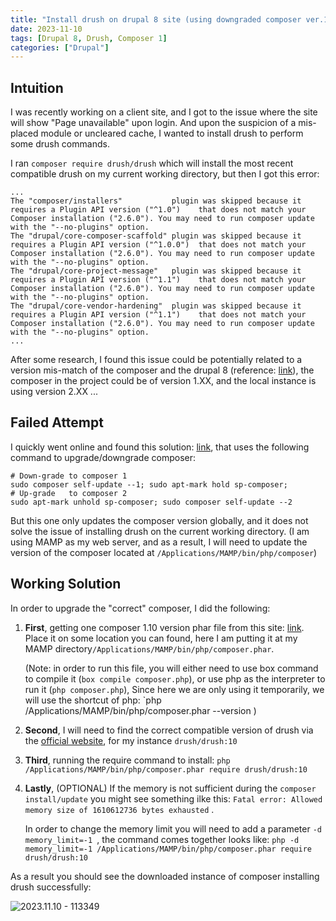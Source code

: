 ```yaml
---
title: "Install drush on drupal 8 site (using downgraded composer ver.1)"
date: 2023-11-10
tags: [Drupal 8, Drush, Composer 1]
categories: ["Drupal"]
---
```



## Intuition

I was recently working on a client site, and I got to the issue where the site will show "Page unavailable" upon login. And upon the suspicion of a mis-placed module or uncleared cache, I wanted to install drush to perform some drush commands.

I ran `composer require drush/drush` which will install the most recent compatible drush on my current working directory, but then I got this error:
```
...
The "composer/installers"           plugin was skipped because it requires a Plugin API version ("^1.0")    that does not match your Composer installation ("2.6.0"). You may need to run composer update with the "--no-plugins" option.
The "drupal/core-composer-scaffold" plugin was skipped because it requires a Plugin API version ("^1.0.0")  that does not match your Composer installation ("2.6.0"). You may need to run composer update with the "--no-plugins" option.
The "drupal/core-project-message"   plugin was skipped because it requires a Plugin API version ("^1.1")    that does not match your Composer installation ("2.6.0"). You may need to run composer update with the "--no-plugins" option.
The "drupal/core-vendor-hardening"  plugin was skipped because it requires a Plugin API version ("^1.1")    that does not match your Composer installation ("2.6.0"). You may need to run composer update with the "--no-plugins" option.
...
```
After some research, I found this issue could be potentially related to a version mis-match of the composer and the drupal 8 (reference: [link](https://www.drupal.org/project/search_api_solr/issues/3213306)), the composer in the project could be of version 1.XX, and the local instance is using version 2.XX ...


## Failed Attempt

I quickly went online and found this solution: [link](https://serverpilot.io/docs/how-to-downgrade-to-composer-version-1/), that uses the following command to upgrade/downgrade composer:
```shell
# Down-grade to composer 1
sudo composer self-update --1; sudo apt-mark hold sp-composer;
# Up-grade   to composer 2
sudo apt-mark unhold sp-composer; sudo composer self-update --2
```
But this one only updates the composer version globally, and it does not solve the issue of installing drush on the current working directory. (I am using MAMP as my web server, and as a result, I will need to update the version of the composer located at `/Applications/MAMP/bin/php/composer`)


## Working Solution

In order to upgrade the "correct" composer, I did the following:

1. **First**, getting one composer 1.10 version phar file from this site: [link](https://getcomposer.org/download/). Place it on some location you can found, here I am putting it at my MAMP directory`/Applications/MAMP/bin/php/composer.phar`.

   (Note: in order to run this file, you will either need to use box command to compile it (`box compile composer.php`), or use php as the interpreter to run it (`php composer.php`), Since here we are only using it temporarily, we will use the shortcut of php: `php /Applications/MAMP/bin/php/composer.phar --version )
2. **Second**, I will need to find the correct compatible version of drush via the [official website](https://www.drush.org/12.x/install/), for my instance `drush/drush:10`
3. **Third**, running the require command to install: `php /Applications/MAMP/bin/php/composer.phar require drush/drush:10`
4. **Lastly**, (OPTIONAL) If the memory is not sufficient during the `composer install/update` you might see something ilke this: `Fatal error: Allowed memory size of 1610612736 bytes exhausted` .

   In order to change the memory limit you will need to add a parameter `-d memory_limit=-1 `, the command comes together looks like:  `php -d memory_limit=-1 /Applications/MAMP/bin/php/composer.phar require drush/drush:10`

As a result you should see the downloaded instance of composer installing drush successfully:

![2023.11.10 - 113349](../2023.11.10%20Install%20drush%20on%20drupal%208%20and%20composer%201/images/2023.11.10%20-%20113349.png)
